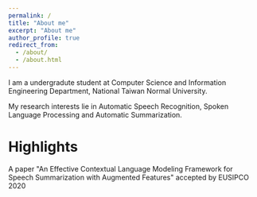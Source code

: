 ```yaml
---
permalink: /
title: "About me"
excerpt: "About me"
author_profile: true
redirect_from:
  - /about/
  - /about.html
---
```


I am a undergradute student at Computer Science and Information Engineering Department, National Taiwan Normal University.

My research interests lie in Automatic Speech Recognition, Spoken Language Processing and Automatic Summarization.

Highlights
======
A paper "An Effective Contextual Language Modeling Framework for Speech Summarization with Augmented Features" accepted by EUSIPCO 2020

